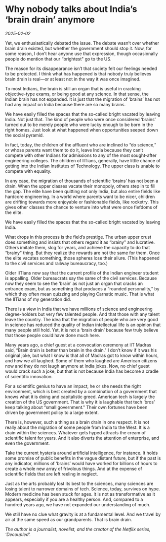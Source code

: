 # Why nobody talks about India’s ‘brain drain’ anymore

*2025-02-02*

Yet, we enthusiastically debated the issue. The debate wasn’t over
whether brain drain existed, but whether the government should stop it.
Now, for some reason, I don’t hear anyone use that expression, though
occasionally people do mention that our “brightest" go to the US.

The reason for its disappearance isn’t that society felt our feelings
needed to be protected. I think what has happened is that nobody truly
believes brain drain is real—or at least not in the way it was once
imagined.

To most Indians, the brain is still an organ that is useful in cracking
objective-type exams, or being good at any science. In that sense, the
Indian brain has not expanded. It is just that the migration of ‘brains’
has not had any impact on India because there are so many brains.

We have easily filled the spaces that the so-called bright vacated by
leaving India. Not just that. The kind of people who were once
considered ‘brains’ turned out to be merely people who were lucky enough
to be born in the right homes. Just look at what happened when
opportunities seeped down the social pyramid.

In fact, today, the children of the affluent who are inclined to “do
science," or whose parents want them to do it, leave India because they
can’t compete with other Indians for admissions to any of the most
sought-after engineering colleges. The children of IITians, generally,
have little chance of getting into the Indian Institutes of Technology.
The upper class is unable to compete with equality.

In any case, the migration of thousands of scientific ‘brains’ has not
been a drain. When the upper classes vacate their monopoly, others step
in to fill the gap. The elite have been quitting not only India, but
also entire fields like hardcore engineering. In a world where parents
want to be nicer, children are drifting towards more enjoyable or
fashionable fields, like rocketry. This gives other classes the chance
to venture into what were once fiefdoms of the elite.

We have easily filled the spaces that the so-called bright vacated by
leaving India.

What drops in this process is the field’s prestige. The urban upper
crust does something and insists that others regard it as “brainy" and
lucrative. Others imitate them, slog for years, and achieve the capacity
to do that “brainy" thing. But they realize the rewards are not the same
for them. Once the elite vacates something, those spheres lose their
allure. (This happened to the civil services and railway bureaucracy,
too.)

Older IITians now say that the current profile of the Indian engineer
student is appalling. Older bureaucrats say the same of the civil
services. Because now they seem to see the ‘brain’ as not just an organ
that cracks an entrance exam, but as something that produces a “rounded
personality," by which they often mean quizzing and playing Carnatic
music. That is what the IITians of my generation did.

There is a view in India that we have millions of science and
engineering degree-holders but very few talented people. And that those
with any talent leave the country. The idea that the migration of people
who are very good in science has reduced the quality of Indian
intellectual life is an opinion that many people still hold. Yet, it is
not a ‘brain drain’ because few truly believe that those people could
have done much here.

Many years ago, a chief guest at a convocation ceremony at IIT Madras
said, “Brain drain is better than brain in the drain." I don’t know if
it was his original joke, but what I know is that all of Madras got to
know within hours, and how we all laughed. Some of them who laughed are
American citizens now and they do not laugh anymore at India jokes. Now,
no chief guest would crack such a joke, but that is not because India
has become a cradle of scientific innovation.

For a scientific genius to have an impact, he or she needs the right
environment, which is best created by a combination of a government that
knows what it is doing and capitalistic greed. American tech is largely
the creation of the US government. That is why it is laughable that tech
‘bros’ keep talking about “small government." Their own fortunes have
been driven by government policy to a large extent.

There is, however, such a thing as a brain drain in one respect. It is
not really about the migration of some people from India to the West. It
is a drain within the sciences. Whatever gets hyped attracts the cream
of scientific talent for years. And it also diverts the attention of
enterprise, and even the government.

Take the current hysteria around artificial intelligence, for instance.
It holds some promise of public benefits in the vague distant future,
but if the past is any indicator, millions of ‘brains’ would have worked
for billions of hours to create a whole new array of frivolous things.
And at the expense of scientific fields that are left reeling in
neglect.

Just as the arts probably lost its best to the sciences, many sciences
are losing talent to narrower domains of tech. Science, today, survives
on hype. Modern medicine has been stuck for ages. It is not as
transformative as it appears, especially if you are a healthy person.
And, compared to a hundred years ago, we have not expanded our
understanding of much.

We still have no clue what gravity is at a fundamental level. And we
travel by air at the same speed as our grandparents. That is brain
drain.

*The author is a journalist, novelist, and the creator of the Netflix
series, ‘Decoupled’.*
